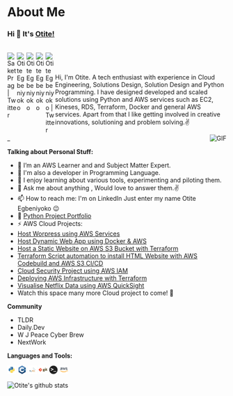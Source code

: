 # About Me
### Hi 👋 It's [Otite!](https://Otite-Git.github.io/MyPortfolio/)

<br/>


<a href="">
<img align="left" alt="Saket Prag | Twitter" width="22px" src="https://cdn.jsdelivr.net/npm/simple-icons@v3/icons/twitter.svg" />
</a>
<a href="https://www.linkedin.com/in/otite-egbeniyoko/">
<img align="left" alt="Otite Egbeniyoko" width="22px" src="https://cdn.jsdelivr.net/npm/simple-icons@v3/icons/linkedin.svg" />
</a>
<a href="2">
<img align="left" alt="Otite Egbeniyoko" width="22px" src="https://cdn.jsdelivr.net/npm/simple-icons@v3/icons/medium.svg" />
</a>
<a href="">
<img align="left" alt="Otite Egbeniyoko" width="22px" src="https://cdn.jsdelivr.net/npm/simple-icons@v3/icons/instagram.svg" />
</a>
<a href="">
<img align="left" alt="Otite Egbeniyoko | Twitter" width="22px" src="https://cdn.jsdelivr.net/npm/simple-icons@v3/icons/youtube.svg" />
</a>
<br />

<br />

Hi, I'm Otite. A tech enthusiast with experience in Cloud Engineering, Solutions Design, Solution Design and Python Programming. I have designed developed and scaled solutions using Python and AWS services such as EC2, Kineses, RDS, Terraform, Docker and general AWS services. Apart from that I like getting involved in creative innovations, solutioning and problem solving.✌


<img align="right" alt="GIF" src="https://media.giphy.com/media/USV0ym3bVWQJJmNu3N/giphy.gif" />_










**Talking about Personal Stuff:**

- 🔭 I’m an AWS Learner and and Subject Matter Expert.
- 💼 I'm also a developer in Programming Language. 
- 🌱 I enjoy learning about various tools, experimenting and piloting them.
- 💬 Ask me about anything , Would love to answer them.✌
- 📫 How to reach me: I'm on LinkedIn Just enter my name Otite Egbeniyoko 😉 
- 📝 [Python Project Portfolio](https://github.com/Otite-Git/Python-Language-Projects.git)
- ⚡ AWS Cloud Projects:
-  [Host Worpress using AWS Services](https://github.com/Otite-Git/Host-a-WordPress-Website-on-AWS.git)
-  [Host Dynamic Web App using Docker & AWS](https://github.com/Otite-Git/Host-a-Dynamic-Web-App-on-AWS-With-Docker-Amzon-ECR-and-Amazon-ECS.git)
-  [Host a Static Website on AWS S3 Bucket with Terraform](https://github.com/Otite-Git/-Host-a-Static-Website-on-AWS-S3-Bucket-With-Terraform.git)
-  [Terraform Script automation to install HTML Website with AWS Codebuild and AWS S3 CI/CD](https://github.com/Otite-Git/CI-CD-Project-using-AWS-CodeBuild--and-S3-for-Terraform-Script-Automation.git)
-  [Cloud Security Project using AWS IAM](https://github.com/Otite-Git/Cloud-Security-Project-using-AWS-IAM.git)
-  [Deploying AWS Infrastructure with Terraform](https://github.com/Otite-Git/Deploying-AWS-Infrastructure-with-Terraform)
-  [Visualise Netflix Data using AWS QuickSight](https://github.com/Otite-Git/Visualise-Netflix-Data-using-AWS-QuickSight)
  -  Watch this space many more Cloud project to come! 🔋




**Community**
- TLDR
- Daily.Dev
- W J Peace Cyber Brew
- NextWork

**Languages and Tools:**

<code><img height="20" src="https://raw.githubusercontent.com/github/explore/80688e429a7d4ef2fca1e82350fe8e3517d3494d/topics/python/python.png"></code>
<code><img height="20" src="https://raw.githubusercontent.com/github/explore/80688e429a7d4ef2fca1e82350fe8e3517d3494d/topics/cpp/cpp.png"></code>
<code><img height="20" src="https://raw.githubusercontent.com/github/explore/80688e429a7d4ef2fca1e82350fe8e3517d3494d/topics/mysql/mysql.png"></code>
<code><img height="20" src="https://raw.githubusercontent.com/github/explore/80688e429a7d4ef2fca1e82350fe8e3517d3494d/topics/git/git.png"></code>
<code><img height="20" src="https://raw.githubusercontent.com/github/explore/80688e429a7d4ef2fca1e82350fe8e3517d3494d/topics/terminal/terminal.png"></code>
<code><img height="20" src="https://raw.githubusercontent.com/github/explore/80688e429a7d4ef2fca1e82350fe8e3517d3494d/topics/aws/aws.png"></code>

![Otite's github stats](https://github-readme-stats.vercel.app/api?username=Otite-Git&show_icons=true&hide_border=true)
